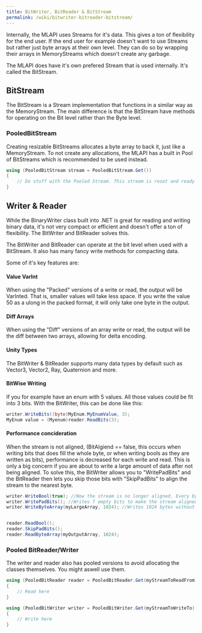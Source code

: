 ```yaml
---
title: BitWriter, BitReader & BitStream
permalink: /wiki/bitwriter-bitreader-bitstream/
---
```


Internally, the MLAPI uses Streams for it's data. This gives a ton of flexibility for the end user. If the end user for example doesn't want to use Streams but rather just byte arrays at their own level. They can do so by wrapping their arrays in MemoryStreams which doesn't create any garbage.


The MLAPI does have it's own prefered Stream that is used internally. It's called the BitStream.

## BitStream
The BitStream is a Stream implementation that functions in a similar way as the MemoryStream. The main difference is that the BitStream have methods for operating on the Bit level rather than the Byte level.

### PooledBitStream
Creating resizable BitStreams allocates a byte array to back it, just like a MemoryStream. To not create any allocations, the MLAPI has a built in Pool of BitStreams which is recommended to be used instead.

```csharp
using (PooledBitStream stream = PooledBitStream.Get())
{
    // Do stuff with the Pooled Stream. This stream is reset and ready for use, it will auto resize to fit all your data.
}
```

## Writer & Reader
While the BinaryWriter class built into .NET is great for reading and writing binary data, it's not very compact or efficient and doesn't offer a ton of flexibility. The BitWriter and BitReader solves this.

The BitWriter and BitReader can operate at the bit level when used with a BitStream. It also has many fancy write methods for compacting data.

Some of it's key features are:
#### Value VarInt
When using the "Packed" versions of a write or read, the output will be VarInted. That is, smaller values will take less space. If you write the value 50 as a ulong in the packed format, it will only take one byte in the output.

#### Diff Arrays
When using the "Diff" versions of an array write or read, the output will be the diff between two arrays, allowing for delta encoding.

#### Unity Types
The BitWriter & BitReader supports many data types by default such as Vector3, Vector2, Ray, Quaternion and more.

#### BitWise Writing
If you for example have an enum with 5 values. All those values could be fit into 3 bits. With the BitWriter, this can be done like this:

```csharp
writer.WriteBits((byte)MyEnum.MyEnumValue, 3);
MyEnum value = (Myenum)reader.ReadBits(3);
```

#### Performance concideration
When the stream is not aligned, (BitAlgiend == false, this occurs when writing bits that does fill the whole byte, or when writing bools as they are written as bits), performance is decreased for each write and read. This is only a big concern if you are about to write a large amount of data after not being aligned. To solve this, the BitWriter allows you to "WritePadBits" and the BitReader then lets you skip those bits with "SkipPadBits" to align the stream to the nearest byte.

```csharp
writer.WriteBool(true); //Now the stream is no longer aligned. Every byte has to be offset by 1 bit.
writer.WritePadBits(); //Writes 7 empty bits to make the stream aligned.
writer.WriteByteArray(myLargeArray, 1024); //Writes 1024 bytes without any bit adjustments


reader.ReadBool();
reader.SkipPadBits();
reader.ReadByteArray(myOutputArray, 1024);
```

### Pooled BitReader/Writer
The writer and reader also has pooled versions to avoid allocating the classes themselves. You might aswell use them.

```csharp
using (PooledBitReader reader = PooledBitReader.Get(myStreamToReadFrom))
{
    // Read here
}

using (PooledBitWriter writer = PooledBitWriter.Get(myStreamToWriteTo))
{
    // Write here
}
```